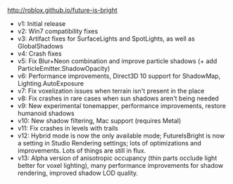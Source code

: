 http://roblox.github.io/future-is-bright

* v1: Initial release
* v2: Win7 compatibility fixes
* v3: Artifact fixes for SurfaceLights and SpotLights, as well as GlobalShadows
* v4: Crash fixes
* v5: Fix Blur+Neon combination and improve particle shadows (+ add ParticleEmitter.ShadowOpacity)
* v6: Performance improvements, Direct3D 10 support for ShadowMap, Lighting.AutoExposure
* v7: Fix voxelization issues when terrain isn't present in the place
* v8: Fix crashes in rare cases when sun shadows aren't being needed
* v9: New experimental tonemapper, performance improvements, restore humanoid shadows
* v10: New shadow filtering, Mac support (requires Metal)
* v11: Fix crashes in levels with trails
* v12: Hybrid mode is now the only available mode; FutureIsBright is now a setting in Studio Rendering settings; lots of optimizations and improvements. Lots of things are still in flux.
* v13: Alpha version of anisotropic occupancy (thin parts occlude light better for voxel lighting), many performance improvements for shadow rendering, improved shadow LOD quality.

